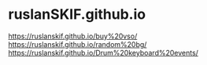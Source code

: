 # ruslanSKIF.github.io
https://ruslanskif.github.io/buy%20vso/
https://ruslanskif.github.io/random%20bg/
https://ruslanskif.github.io/Drum%20keyboard%20events/
